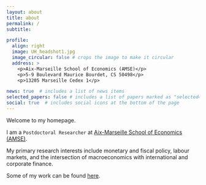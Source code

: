 ```yaml
---
layout: about
title: about
permalink: /
subtitle:

profile:
  align: right
  image: UH_headshot1.jpg
  image_circular: false # crops the image to make it circular
  address: >
    <p>Aix-Marseille School of Economics (AMSE)</p>
    <p>5-9 Boulevard Maurice Bourdet, CS 50498</p>
    <p>13205 Marseille Cedex 1</p>

news: true  # includes a list of news items
selected_papers: false # includes a list of papers marked as "selected={true}"
social: true  # includes social icons at the bottom of the page
---
```


Welcome to my homepage.  

I am a `Postdoctoral Researcher` at [Aix-Marseille School of Economics (AMSE)](https://www.amse-aixmarseille.fr/en). 

My primary research interests include monetary and fiscal policy, labour markets, and the intersection of macroeconomics with international and corporate finance.

Some of my work can be found [here](/publications/).

